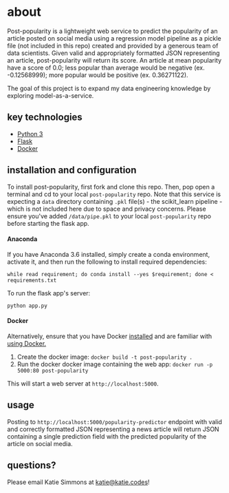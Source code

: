 # about
Post-popularity is a lightweight web service to predict the popularity of an article posted on social media using 
a regression model pipeline as a pickle file (not included in this repo) created and provided by a generous team of 
data scientists. Given valid and appropriately formatted JSON representing an article, post-popularity will return 
its score. An article at mean popularity have a score of 0.0; less popular than average would be negative 
(ex. -0.12568999); more popular would be positive (ex. 0.36271122).

The goal of this project is to expand my data engineering knowledge by exploring model-as-a-service. 

##  <a name="technologies"></a>key technologies
- [Python 3](https://www.python.org/downloads/)
- [Flask](http://flask.pocoo.org/)
- [Docker](https://www.docker.com/what-docker)

##  <a name="install-configure"></a>installation and configuration
To install post-popularity, first fork and clone this repo. Then, pop open a terminal and cd to your local 
`post-popularity` repo. Note that this service is expecting a `data` directory containing `.pkl` file(s) - 
the scikit_learn pipeline - which is not included here due to space and privacy concerns. Please ensure you've
added `/data/pipe.pkl` to your local `post-popularity` repo before starting the flask app.

#### Anaconda
If you have Anaconda 3.6 installed, simply create a conda environment, activate it, and then run the following to install 
required dependencies:

`while read requirement; do conda install --yes $requirement; done < requirements.txt`

To run the flask app's server:

`python app.py`

#### Docker
Alternatively, ensure that you have Docker [installed](https://docs.docker.com/get-started/part2/)
and are familiar with [using Docker.](https://docs.docker.com/get-started/)

1. Create the docker image: `docker build -t post-popularity .`
2. Run the docker docker image containing the web app: `docker run -p 5000:80 post-popularity`

This will start a web server at `http://localhost:5000`.

##  <a name="how-to"></a>usage
Posting to `http://localhost:5000/popularity-predictor` endpoint with valid and correctly formatted JSON representing 
a news article will return JSON containing a single prediction field with the predicted popularity of the article on
social media.

##  <a name="contact"></a>questions?
Please email Katie Simmons at [katie@katie.codes](mailto:katie@katie.codes)!
